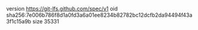 version https://git-lfs.github.com/spec/v1
oid sha256:7e006b786f8d1a0fd3a6a01ee8234b82782bc12dcfb2da94494f43a3f1c15a9b
size 35331
